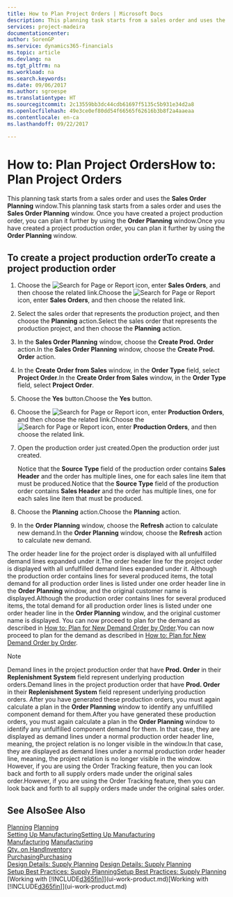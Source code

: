 ```yaml
---
title: How to Plan Project Orders | Microsoft Docs
description: This planning task starts from a sales order and uses the **Sales Order Planning** window. Once you have created a project production order, you can plan it further by using the **Order Planning** window.
services: project-madeira
documentationcenter: 
author: SorenGP
ms.service: dynamics365-financials
ms.topic: article
ms.devlang: na
ms.tgt_pltfrm: na
ms.workload: na
ms.search.keywords: 
ms.date: 09/06/2017
ms.author: sgroespe
ms.translationtype: HT
ms.sourcegitcommit: 2c13559bb3dc44cdb61697f5135c5b931e34d2a8
ms.openlocfilehash: 49e3ce0ef80dd54f66565f62616b3b8f2a4aaeaa
ms.contentlocale: en-ca
ms.lasthandoff: 09/22/2017

---
```

# <a name="how-to-plan-project-orders"></a><span data-ttu-id="2b350-104">How to: Plan Project Orders</span><span class="sxs-lookup"><span data-stu-id="2b350-104">How to: Plan Project Orders</span></span>
<span data-ttu-id="2b350-105">This planning task starts from a sales order and uses the **Sales Order Planning** window.</span><span class="sxs-lookup"><span data-stu-id="2b350-105">This planning task starts from a sales order and uses the **Sales Order Planning** window.</span></span> <span data-ttu-id="2b350-106">Once you have created a project production order, you can plan it further by using the **Order Planning** window.</span><span class="sxs-lookup"><span data-stu-id="2b350-106">Once you have created a project production order, you can plan it further by using the **Order Planning** window.</span></span>  

## <a name="to-create-a-project-production-order"></a><span data-ttu-id="2b350-107">To create a project production order</span><span class="sxs-lookup"><span data-stu-id="2b350-107">To create a project production order</span></span>  

1.  <span data-ttu-id="2b350-108">Choose the ![Search for Page or Report](media/ui-search/search_small.png "Search for Page or Report icon") icon, enter **Sales Orders**, and then choose the related link.</span><span class="sxs-lookup"><span data-stu-id="2b350-108">Choose the ![Search for Page or Report](media/ui-search/search_small.png "Search for Page or Report icon") icon, enter **Sales Orders**, and then choose the related link.</span></span>  
2.  <span data-ttu-id="2b350-109">Select the sales order that represents the production project, and then choose the **Planning** action.</span><span class="sxs-lookup"><span data-stu-id="2b350-109">Select the sales order that represents the production project, and then choose the **Planning** action.</span></span>  
4.  <span data-ttu-id="2b350-110">In the **Sales Order Planning** window, choose  the **Create Prod. Order** action.</span><span class="sxs-lookup"><span data-stu-id="2b350-110">In the **Sales Order Planning** window, choose  the **Create Prod. Order** action.</span></span>  
5.  <span data-ttu-id="2b350-111">In the **Create Order from Sales** window, in the **Order Type** field, select **Project Order**.</span><span class="sxs-lookup"><span data-stu-id="2b350-111">In the **Create Order from Sales** window, in the **Order Type** field, select **Project Order**.</span></span>  
6.  <span data-ttu-id="2b350-112">Choose the **Yes** button.</span><span class="sxs-lookup"><span data-stu-id="2b350-112">Choose the **Yes** button.</span></span>  
7.  <span data-ttu-id="2b350-113">Choose the ![Search for Page or Report](media/ui-search/search_small.png "Search for Page or Report icon") icon, enter **Production Orders**, and then choose the related link.</span><span class="sxs-lookup"><span data-stu-id="2b350-113">Choose the ![Search for Page or Report](media/ui-search/search_small.png "Search for Page or Report icon") icon, enter **Production Orders**, and then choose the related link.</span></span>
8. <span data-ttu-id="2b350-114">Open the production order just created.</span><span class="sxs-lookup"><span data-stu-id="2b350-114">Open the production order just created.</span></span>  

    <span data-ttu-id="2b350-115">Notice that the **Source Type** field of the production order contains **Sales Header** and the order has multiple lines, one for each sales line item that must be produced.</span><span class="sxs-lookup"><span data-stu-id="2b350-115">Notice that the **Source Type** field of the production order contains **Sales Header** and the order has multiple lines, one for each sales line item that must be produced.</span></span>  
9. <span data-ttu-id="2b350-116">Choose the **Planning** action.</span><span class="sxs-lookup"><span data-stu-id="2b350-116">Choose the **Planning** action.</span></span>
10. <span data-ttu-id="2b350-117">In the **Order Planning** window, choose the **Refresh** action to calculate new demand.</span><span class="sxs-lookup"><span data-stu-id="2b350-117">In the **Order Planning** window, choose the **Refresh** action to calculate new demand.</span></span>  

<span data-ttu-id="2b350-118">The order header line for the project order is displayed with all unfulfilled demand lines expanded under it.</span><span class="sxs-lookup"><span data-stu-id="2b350-118">The order header line for the project order is displayed with all unfulfilled demand lines expanded under it.</span></span> <span data-ttu-id="2b350-119">Although the production order contains lines for several produced items, the total demand for all production order lines is listed under one order header line in the **Order Planning** window, and the original customer name is displayed.</span><span class="sxs-lookup"><span data-stu-id="2b350-119">Although the production order contains lines for several produced items, the total demand for all production order lines is listed under one order header line in the **Order Planning** window, and the original customer name is displayed.</span></span> <span data-ttu-id="2b350-120">You can now proceed to plan for the demand as described in [How to: Plan for New Demand Order by Order](production-how-to-plan-for-new-demand.md).</span><span class="sxs-lookup"><span data-stu-id="2b350-120">You can now proceed to plan for the demand as described in [How to: Plan for New Demand Order by Order](production-how-to-plan-for-new-demand.md).</span></span>  

> [!NOTE]  
>  <span data-ttu-id="2b350-121">Demand lines in the project production order that have **Prod. Order** in their **Replenishment System** field represent underlying production orders.</span><span class="sxs-lookup"><span data-stu-id="2b350-121">Demand lines in the project production order that have **Prod. Order** in their **Replenishment System** field represent underlying production orders.</span></span> <span data-ttu-id="2b350-122">After you have generated these production orders, you must again calculate a plan in the **Order Planning** window to identify any unfulfilled component demand for them.</span><span class="sxs-lookup"><span data-stu-id="2b350-122">After you have generated these production orders, you must again calculate a plan in the **Order Planning** window to identify any unfulfilled component demand for them.</span></span> <span data-ttu-id="2b350-123">In that case, they are displayed as demand lines under a normal production order header line, meaning, the project relation is no longer visible in the window.</span><span class="sxs-lookup"><span data-stu-id="2b350-123">In that case, they are displayed as demand lines under a normal production order header line, meaning, the project relation is no longer visible in the window.</span></span> <span data-ttu-id="2b350-124">However, if you are using the Order Tracking feature, then you can look back and forth to all supply orders made under the original sales order.</span><span class="sxs-lookup"><span data-stu-id="2b350-124">However, if you are using the Order Tracking feature, then you can look back and forth to all supply orders made under the original sales order.</span></span>  

## <a name="see-also"></a><span data-ttu-id="2b350-125">See Also</span><span class="sxs-lookup"><span data-stu-id="2b350-125">See Also</span></span>
<span data-ttu-id="2b350-126">[Planning](production-planning.md) </span><span class="sxs-lookup"><span data-stu-id="2b350-126">[Planning](production-planning.md) </span></span>  
[<span data-ttu-id="2b350-127">Setting Up Manufacturing</span><span class="sxs-lookup"><span data-stu-id="2b350-127">Setting Up Manufacturing</span></span>](production-configure-production-processes.md)  
<span data-ttu-id="2b350-128">[Manufacturing](production-manage-manufacturing.md)  </span><span class="sxs-lookup"><span data-stu-id="2b350-128">[Manufacturing](production-manage-manufacturing.md)  </span></span>  
[<span data-ttu-id="2b350-129">Qty. on Hand</span><span class="sxs-lookup"><span data-stu-id="2b350-129">Inventory</span></span>](inventory-manage-inventory.md)  
[<span data-ttu-id="2b350-130">Purchasing</span><span class="sxs-lookup"><span data-stu-id="2b350-130">Purchasing</span></span>](purchasing-manage-purchasing.md)  
<span data-ttu-id="2b350-131">[Design Details: Supply Planning](design-details-supply-planning.md) </span><span class="sxs-lookup"><span data-stu-id="2b350-131">[Design Details: Supply Planning](design-details-supply-planning.md) </span></span>  
[<span data-ttu-id="2b350-132">Setup Best Practices: Supply Planning</span><span class="sxs-lookup"><span data-stu-id="2b350-132">Setup Best Practices: Supply Planning</span></span>](setup-best-practices-supply-planning.md)  
<span data-ttu-id="2b350-133">[Working with [!INCLUDE[d365fin](includes/d365fin_md.md)]](ui-work-product.md)</span><span class="sxs-lookup"><span data-stu-id="2b350-133">[Working with [!INCLUDE[d365fin](includes/d365fin_md.md)]](ui-work-product.md)</span></span>

